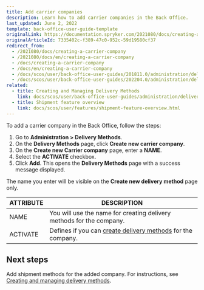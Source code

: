 ```yaml
---
title: Add carrier companies
description: Learn how to add carrier companies in the Back Office.
last_updated: June 2, 2022
template: back-office-user-guide-template
originalLink: https://documentation.spryker.com/2021080/docs/creating-a-carrier-company
originalArticleId: 7335402c-f389-47c0-952c-59d19580cf37
redirect_from:
  - /2021080/docs/creating-a-carrier-company
  - /2021080/docs/en/creating-a-carrier-company
  - /docs/creating-a-carrier-company
  - /docs/en/creating-a-carrier-company
  - /docs/scos/user/back-office-user-guides/201811.0/administration/delivery-methods/creating-carrier-companies.html
  - /docs/scos/user/back-office-user-guides/202204.0/administration/delivery-methods/creating-carrier-companies.html
related:
  - title: Creating and Managing Delivery Methods
    link: docs/scos/user/back-office-user-guides/administration/delivery-methods/creating-and-managing-delivery-methods.html
  - title: Shipment feature overview
    link: docs/scos/user/features/shipment-feature-overview.html
---
```


To add a carrier company in the Back Office, follow the steps:

1. Go to **Administration&nbsp;<span aria-label="and then">></span> Delivery Methods**.
2. On the **Delivery Methods** page, click **Create new carrier company**.
3. On the **Create new Carrier company** page, enter a **NAME**.
4. Select the **ACTIVATE** checkbox.
5. Click **Add**.
    This opens the **Delivery Methods** page with a success message displayed.

 The name you enter will be visible on the **Create new delivery method** page only.

| ATTRIBUTE |DESCRIPTION|
| --- | --- |
| NAME | You will use the name for creating delivery methods for the company. |
| ACTIVATE | Defines if you can [create delivery methods](/docs/scos/user/back-office-user-guides/administration/delivery-methods/creating-carrier-companies.html) for the company. |

## Next steps

Add shipment methods for the added company. For instructions, see [Creating and managing delivery methods](/docs/scos/user/back-office-user-guides/administration/delivery-methods/creating-and-managing-delivery-methods.html).
